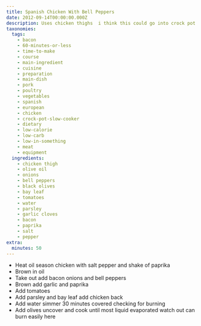 ```yaml
---
title: Spanish Chicken With Bell Peppers
date: 2012-09-14T00:00:00.000Z
description: Uses chicken thighs  i think this could go into crock pot pretty easily
taxonomies:
  tags:
    - bacon
    - 60-minutes-or-less
    - time-to-make
    - course
    - main-ingredient
    - cuisine
    - preparation
    - main-dish
    - pork
    - poultry
    - vegetables
    - spanish
    - european
    - chicken
    - crock-pot-slow-cooker
    - dietary
    - low-calorie
    - low-carb
    - low-in-something
    - meat
    - equipment
  ingredients:
    - chicken thigh
    - olive oil
    - onions
    - bell peppers
    - black olives
    - bay leaf
    - tomatoes
    - water
    - parsley
    - garlic cloves
    - bacon
    - paprika
    - salt
    - pepper
extra:
  minutes: 50
---
```

 - Heat oil season chicken with salt pepper and shake of paprika
 - Brown in oil
 - Take out add bacon onions and bell peppers
 - Brown add garlic and paprika
 - Add tomatoes
 - Add parsley and bay leaf add chicken back
 - Add water simmer 30 minutes covered checking for burning
 - Add olives uncover and cook until most liquid evaporated watch out can burn easily here
